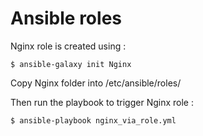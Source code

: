 # Ansible roles

Nginx role is created using :
~~~
$ ansible-galaxy init Nginx
~~~

Copy Nginx folder into /etc/ansible/roles/

Then run the playbook to trigger Nginx role :
~~~
$ ansible-playbook nginx_via_role.yml
~~~
